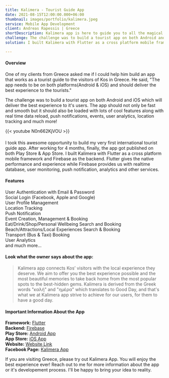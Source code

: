 ```yaml
---
title: Kalimera - Tourist Guide App
date: 2021-08-15T12:00:00.000+06:00
thumbnail: images/portfolio/kalimera.jpeg
service: Mobile App Development
client: Andreas Rapessis | Greece
shortDescription: Kalimera app is here to guide you to all the magical corners of Kos, Greece. From the most popular spots to the best hidden gems, it's aim is to offer you the best experience possible and the most beautiful memories to take back home!
challenge: The challenge was to build a tourist app on both Android and iOS which will deliver the best experience to it's users. The app is loaded with lots of cool features along with real time data reload, push notifications, events, user analytics, location tracking and much more!
solution: I built Kalimera with Flutter as a cross platform mobile framework and Firebase as the backend. Flutter gives the native performance and experience while Firebase provides us with realtime database, user monitoring, push notification, analytics and other services.

---
```

#### Overview
One of my clients from Greece asked me if I could help him build an app that works as a tourist guide to the visitors of Kos in Greece. He said, "The app needs to be on both platforms(Android & iOS) and should deliver the best experience to the tourists."

The challenge was to build a tourist app on both Android and iOS which will deliver the best experience to it's users. The app should not only be fast and smooth but it should also be loaded with lots of cool features along with real time data reload, push notifications, events, user analytics, location tracking and much more!

{{< youtube N0n662KjVOU >}}   

####

I took this awesome opportunity to build my very first international tourist guide app. After working for 4 months, finally, the app got published on both Play Store & App Store. I built Kalimera with Flutter as a cross platform mobile framework and Firebase as the backend. Flutter gives the native performance and experience while Firebase provides us with realtime database, user monitoring, push notification, analytics and other services.


#### Features
User Authentication with Email & Password  
Social Login (Facebook, Apple and Google)  
User Profile Management  
Location Tracking  
Push Notification  
Event Creation, Management & Booking  
Eat/Drink/Shop/Personal Wellbeing Search and Booking  
Beach/Attractions/Local Experiences Search & Booking  
Transport (Bus & Taxi) Booking  
User Analytics  
and much more...  


#### Look what the owner says about the app:
> Kalimera app connects Kos’ visitors with the local experience they deserve. We aim to offer you the best experience possible and the most beautiful memories to take back home from the most popular spots to the best-hidden gems.
> Kalimera is derived from the Greek words "καλή" and "ημέρα" which translates to Good Day, and that's what we at Kalimera app strive to achieve for our users, for them to have a good day.


#### Important Information About the App
**Framework:** [Flutter](https://flutter.dev/)  
**Backend:** [Firebase](https://firebase.google.com/)  
**Play Store:** [Android App](https://play.google.com/store/apps/details?id=com.outergaze.kosapp)  
**App Store:** [iOS App](https://apps.apple.com/gr/app/kalimera/id1572166542)  
**Website:** [Website Link](https://kalimerapp.eu/)  
**Facebook Page:** [Kalimera App](https://www.facebook.com/app.kalimera)   

If you are visiting Greece, please try out Kalimera App. You will enjoy the best experience ever! Reach out to me for more information about the app or it's developement process. I'll be happy to bring your idea to reality.